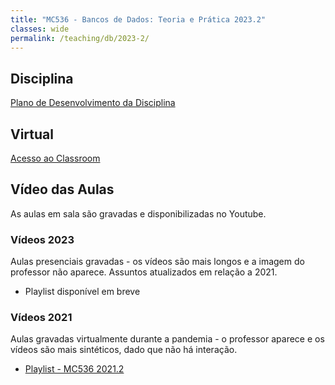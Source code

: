 ```yaml
---
title: "MC536 - Bancos de Dados: Teoria e Prática 2023.2"
classes: wide
permalink: /teaching/db/2023-2/
---
```


## Disciplina

[Plano de Desenvolvimento da Disciplina](unicamp-grad-mc536-2023-2-v01.pdf)

## Virtual

[Acesso ao Classroom](https://classroom.google.com/c/NjE2NDUyNDg5NDU0)

## Vídeo das Aulas

As aulas em sala são gravadas e disponibilizadas no Youtube.

### Vídeos 2023
Aulas presenciais gravadas - os vídeos são mais longos e a imagem do professor não aparece. Assuntos atualizados em relação a 2021.

* Playlist disponível em breve

### Vídeos 2021
Aulas gravadas virtualmente durante a pandemia - o professor aparece e os vídeos são mais sintéticos, dado que não há interação.

* [Playlist - MC536 2021.2](https://youtube.com/playlist?list=PL3JRjVnXiTBYpnVFYow5p1BBWOx8H_b31)
